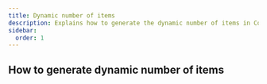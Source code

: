```yaml
---
title: Dynamic number of items
description: Explains how to generate the dynamic number of items in ComposeFlow
sidebar:
  order: 1
---
```


## How to generate dynamic number of items

